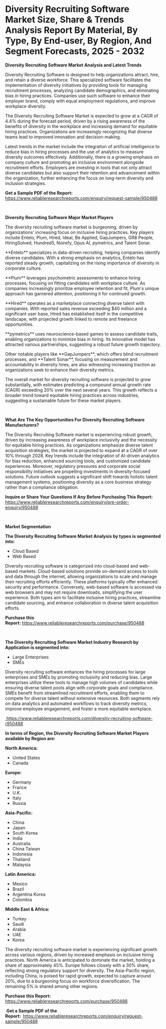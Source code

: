 <p><h1>Diversity Recruiting Software Market Size, Share & Trends Analysis Report By Material, By Type, By End-user, By Region, And Segment Forecasts, 2025 - 2032</h1></p><p><strong>Diversity Recruiting Software Market Analysis and Latest Trends</strong></p>
<p><p>Diversity Recruiting Software is designed to help organizations attract, hire, and retain a diverse workforce. This specialized software facilitates the implementation of diversity initiatives by providing tools for managing recruitment processes, analyzing candidate demographics, and eliminating bias in hiring practices. Companies use such software to enhance their employer brand, comply with equal employment regulations, and improve workplace diversity.</p><p>The Diversity Recruiting Software Market is expected to grow at a CAGR of 4.4% during the forecast period, driven by a rising awareness of the benefits of diversity in the workplace and increasing demand for equitable hiring practices. Organizations are increasingly recognizing that diverse teams lead to improved innovation and decision-making. </p><p>Latest trends in the market include the integration of artificial intelligence to reduce bias in hiring processes and the use of analytics to measure diversity outcomes effectively. Additionally, there is a growing emphasis on company culture and promoting an inclusive environment alongside recruitment efforts. Employers are investing in tools that not only attract diverse candidates but also support their retention and advancement within the organization, further enhancing the focus on long-term diversity and inclusion strategies.</p></p>
<p><strong>Get a Sample PDF of the Report:&nbsp;</strong> <a href="https://www.reliableresearchreports.com/enquiry/request-sample/950488?utm_campaign=9&utm_medium=2&utm_source=Github&utm_content=ia&utm_term=17042025&utm_id=diversity-recruiting-software">https://www.reliableresearchreports.com/enquiry/request-sample/950488</a></p>
<p>&nbsp;</p>
<p><strong>Diversity Recruiting Software Major Market Players</strong></p>
<p><p>The diversity recruiting software market is burgeoning, driven by organizations' increasing focus on inclusive hiring practices. Key players include Entelo, Plum, Hired, Ideal, Be Applied, GapJumpers, GR8 People, HiringSolved, Hundred5, Noirefy, Opus AI, pymetrics, and Talent Sonar.</p><p>**Entelo** specializes in data-driven recruiting, helping companies identify diverse candidates. With a strong emphasis on analytics, Entelo has reported steady growth, capitalizing on the rising importance of diversity in corporate culture. </p><p>**Plum** leverages psychometric assessments to enhance hiring processes, focusing on fitting candidates with workplace culture. As companies increasingly prioritize employee retention and fit, Plum's unique approach has garnered attention, positioning it for continued growth.</p><p>**Hired** operates as a marketplace connecting diverse talent with companies. With reported sales revenue exceeding $40 million and a significant user base, Hired has established itself in the competitive landscape, with projected growth linked to remote and freelance opportunities.</p><p>**pymetrics** uses neuroscience-based games to assess candidate traits, enabling organizations to minimize bias in hiring. Its innovative model has attracted various partnerships, suggesting a robust future growth trajectory.</p><p>Other notable players like **GapJumpers**, which offers blind recruitment processes, and **Talent Sonar**, focusing on measurement and accountability in diversity hires, are also witnessing increasing traction as organizations seek to enhance their diversity metrics.</p><p>The overall market for diversity recruiting software is projected to grow substantially, with estimates predicting a compound annual growth rate (CAGR) exceeding 20% over the next several years. This growth reflects a broader trend toward equitable hiring practices across industries, suggesting a sustainable future for these market players.</p></p>
<p>&nbsp;</p>
<p><strong>What Are The Key Opportunities For Diversity Recruiting Software Manufacturers?</strong></p>
<p><p>The Diversity Recruiting Software market is experiencing robust growth, driven by increasing awareness of workplace inclusivity and the necessity for equitable hiring practices. As organizations emphasize diverse talent acquisition strategies, the market is projected to expand at a CAGR of over 10% through 2028. Key trends include the integration of AI-driven analytics for bias reduction, enhanced sourcing tools, and customized candidate experiences. Moreover, regulatory pressures and corporate social responsibility initiatives are propelling investments in diversity-focused solutions. Future outlook suggests a significant shift towards holistic talent management systems, positioning diversity as a core business strategy rather than a compliance obligation.</p></p>
<p><strong>Inquire or Share Your Questions If Any Before Purchasing This Report:</strong> <a href="https://www.reliableresearchreports.com/enquiry/pre-order-enquiry/950488?utm_campaign=9&utm_medium=2&utm_source=Github&utm_content=ia&utm_term=17042025&utm_id=diversity-recruiting-software">https://www.reliableresearchreports.com/enquiry/pre-order-enquiry/950488</a></p>
<p>&nbsp;</p>
<p><strong>Market Segmentation</strong></p>
<p><strong>The Diversity Recruiting Software Market Analysis by types is segmented into:</strong></p>
<p><ul><li>Cloud Based</li><li>Web Based</li></ul></p>
<p><p>Diversity recruiting software is categorized into cloud-based and web-based markets. Cloud-based solutions provide on-demand access to tools and data through the internet, allowing organizations to scale and manage their recruiting efforts efficiently. These platforms typically offer enhanced security and performance. Conversely, web-based software is accessed via web browsers and may not require downloads, simplifying the user experience. Both types aim to facilitate inclusive hiring practices, streamline candidate sourcing, and enhance collaboration in diverse talent acquisition efforts.</p></p>
<p><strong>Purchase this Report:&nbsp;</strong><a href="https://www.reliableresearchreports.com/purchase/950488?utm_campaign=9&utm_medium=2&utm_source=Github&utm_content=ia&utm_term=17042025&utm_id=diversity-recruiting-software">https://www.reliableresearchreports.com/purchase/950488</a></p>
<p>&nbsp;</p>
<p><strong>The Diversity Recruiting Software Market Industry Research by Application is segmented into:</strong></p>
<p><ul><li>Large Enterprises</li><li>SMEs</li></ul></p>
<p><p>Diversity recruiting software enhances the hiring processes for large enterprises and SMEs by promoting inclusivity and reducing bias. Large enterprises utilize these tools to manage high volumes of candidates while ensuring diverse talent pools align with corporate goals and compliance. SMEs benefit from streamlined recruitment efforts, enabling them to compete for diverse talent without extensive resources. Both segments rely on data analytics and automated workflows to track diversity metrics, improve employee engagement, and foster a more equitable workplace.</p></p>
<p><a href="https://www.reliableresearchreports.com/diversity-recruiting-software-r950488?utm_campaign=9&utm_medium=2&utm_source=Github&utm_content=ia&utm_term=17042025&utm_id=diversity-recruiting-software">&nbsp;https://www.reliableresearchreports.com/diversity-recruiting-software-r950488</a></p>
<p><strong>In terms of Region, the Diversity Recruiting Software Market Players available by Region are:</strong></p>
<p>
    <p> <strong> North America: </strong>
        <ul>
            <li>United States</li>
            <li>Canada</li>
        </ul>
        </p> 
    <p> <strong> Europe: </strong>
        <ul>
            <li>Germany</li>
            <li>France</li>
            <li>U.K.</li>
            <li>Italy</li>
            <li>Russia</li>
        </ul>
        </p> 
    <p> <strong> Asia-Pacific: </strong>
        <ul>
            <li>China</li>
            <li>Japan</li>
            <li>South Korea</li>
            <li>India</li>
            <li>Australia</li>
            <li>China Taiwan</li>
            <li>Indonesia</li>
            <li>Thailand</li>
            <li>Malaysia</li>
        </ul>
        </p> 
    <p> <strong> Latin America: </strong>
        <ul>
            <li>Mexico</li>
            <li>Brazil</li>
            <li>Argentina Korea</li>
            <li>Colombia</li>
        </ul>
        </p> 
    <p> <strong> Middle East & Africa: </strong>
        <ul>
            <li>Turkey</li>
            <li>Saudi</li>
            <li>Arabia</li>
            <li>UAE</li>
            <li>Korea</li>
        </ul>
    </p>
    </p>
<p><p>The diversity recruiting software market is experiencing significant growth across various regions, driven by increased emphasis on inclusive hiring practices. North America is anticipated to dominate the market, holding a share of approximately 45%. Europe follows closely with a 30% share, reflecting strong regulatory support for diversity. The Asia-Pacific region, including China, is poised for rapid growth, expected to capture around 20%, due to a burgeoning focus on workforce diversification. The remaining 5% is shared among other regions.</p></p>
<p><strong>Purchase this Report: </strong><a href="https://www.reliableresearchreports.com/purchase/950488?utm_campaign=9&utm_medium=2&utm_source=Github&utm_content=ia&utm_term=17042025&utm_id=diversity-recruiting-software">https://www.reliableresearchreports.com/purchase/950488</a></p>
<p>&nbsp;<strong>Get a Sample PDF of the Report:&nbsp;&nbsp;</strong><a href="https://www.reliableresearchreports.com/enquiry/request-sample/950488?utm_campaign=9&utm_medium=2&utm_source=Github&utm_content=ia&utm_term=17042025&utm_id=diversity-recruiting-software">https://www.reliableresearchreports.com/enquiry/request-sample/950488</a></p>
<p><strong></strong></p>
<p><p></p><p></p><p></p></p>